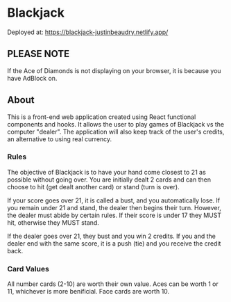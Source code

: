 # Blackjack

Deployed at: https://blackjack-justinbeaudry.netlify.app/

## PLEASE NOTE

If the Ace of Diamonds is not displaying on your browser, it is because you have AdBlock on. 

## About

This is a front-end web application created using React functional components and hooks. It allows the user to play games of Blackjack vs the computer "dealer". The application will also keep track of the user's credits, an alternative to using real currency.

### Rules 

The objective of Blackjack is to have your hand come closest to 21 as possible without going over. You are initially dealt 2 cards and can then choose to hit (get dealt another card) or stand (turn is over).

If your score goes over 21, it is called a bust, and you automatically lose. If you remain under 21 and stand, the dealer then begins their turn. However, the dealer must abide by certain rules. If their score is under 17 they MUST hit, otherwise they MUST stand. 

If the dealer goes over 21, they bust and you win 2 credits. If you and the dealer end with the same score, it is a push (tie) and you receive the credit back.

### Card Values

All number cards (2-10) are worth their own value.
Aces can be worth 1 or 11, whichever is more benificial.
Face cards are worth 10.
